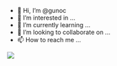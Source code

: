- 👋 Hi, I’m @gunoc
- 👀 I’m interested in ...
- 🌱 I’m currently learning ...
- 💞️ I’m looking to collaborate on ...
- 📫 How to reach me ...

<!---
gunoc/gunoc is a ✨ special ✨ repository because its `README.md` (this file) appears on your GitHub profile.
You can click the Preview link to take a look at your changes.
--->




<img src="https://github-readme-stats.vercel.app/api/top-langs/?username=gunoc&layout=compact&theme=blueberry"/>
